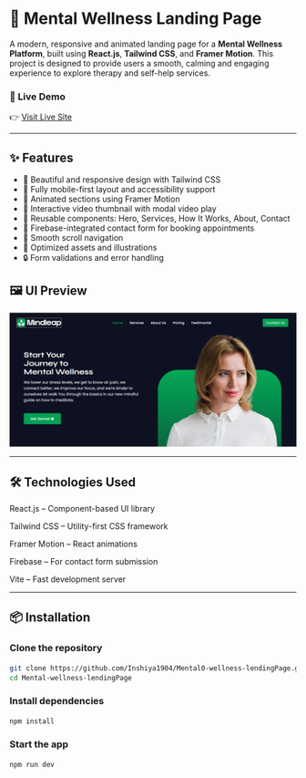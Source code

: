 # 🧠 Mental Wellness Landing Page

A modern, responsive and animated landing page for a **Mental Wellness Platform**, built using **React.js**, **Tailwind CSS**, and **Framer Motion**. This project is designed to provide users a smooth, calming and engaging experience to explore therapy and self-help services.

### 🔗 Live Demo
👉 [Visit Live Site](https://mental0-wellness-lending-page.vercel.app/)

---

## ✨ Features

- 🎨 Beautiful and responsive design with Tailwind CSS
- 🚀 Fully mobile-first layout and accessibility support
- 🔄 Animated sections using Framer Motion
- 🎥 Interactive video thumbnail with modal video play
- 🧾 Reusable components: Hero, Services, How It Works, About, Contact
- 📝 Firebase-integrated contact form for booking appointments
- 📍 Smooth scroll navigation
- 📸 Optimized assets and illustrations
- 🔒 Form validations and error handling

## 🖼️ UI Preview

![Project Screenshot](./public/Screenshot.png)

---

## 🛠️ Technologies Used

React.js – Component-based UI library

Tailwind CSS – Utility-first CSS framework

Framer Motion – React animations

Firebase – For contact form submission

Vite – Fast development server

---

## 📦 Installation

### Clone the repository

```bash
git clone https://github.com/Inshiya1904/Mental0-wellness-lendingPage.git
cd Mental-wellness-lendingPage
```

### Install dependencies

```bash
npm install
```

### Start the app

```bash
npm run dev
```
